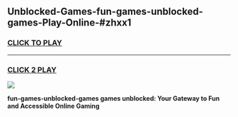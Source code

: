 
## Unblocked-Games-fun-games-unblocked-games-Play-Online-#zhxx1
<h3>
<a href="https://premium.freeplayer.one?title=fun-games-unblocked-games&ref=27F">CLICK TO PLAY</a></h3>
<hr>

<h3>
<a href="https://premium.freeplayer.one?title=fun-games-unblocked-games&ref=27F">CLICK 2 PLAY</a>
  
</h3>

<a href="https://premium.freeplayer.one?title=fun-games-unblocked-games&ref=27F"><img src="https://clearcache.store/games.png"></a>


**fun-games-unblocked-games games unblocked: Your Gateway to Fun and Accessible Online Gaming**
